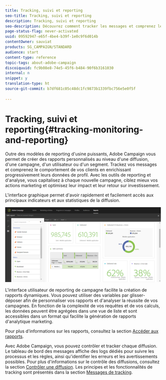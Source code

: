 ```yaml
---
title: Tracking, suivi et reporting
seo-title: Tracking, suivi et reporting
description: Tracking, suivi et reporting
seo-description: Découvrez comment tracker les messages et comprenez le comportement de vos clients en enrichissant leurs données de profil. Avec Adobe Campaign, utilisez les outils de reporting et d'analyse pour capitaliser à chaque nouvelle campagne.
page-status-flag: never-activated
uuid: 09592947-e65f-4be4-b39f-1e0c9f6d014b
contentOwner: sauviat
products: SG_CAMPAIGN/STANDARD
audience: start
content-type: reference
topic-tags: about-adobe-campaign
discoiquuid: fc9b08e8-74e5-45f6-b484-90f6b3161030
internal: n
snippet: y
translation-type: ht
source-git-commit: b7df681c05c48dc1fc9873b1339fbc756e5e0f5f

---
```



# Tracking, suivi et reporting{#tracking-monitoring-and-reporting}

Outre des modèles de reporting d'usine puissants, Adobe Campaign vous permet de créer des rapports personnalisés au niveau d'une diffusion, d'une campagne, d'un utilisateur ou d'un segment. Trackez vos messages et comprenez le comportement de vos clients en enrichissant progressivement leurs données de profil. Avec les outils de reporting et d'analyse, vous capitalisez à chaque nouvelle campagne, ciblez mieux vos actions marketing et optimisez leur impact et leur retour sur investissement.

L'interface graphique permet d'avoir rapidement et facilement accès aux principaux indicateurs et aux statistiques de la diffusion.

![](assets/dynamic_report_intro.png)

L'interface utilisateur de reporting de campagne facilite la création de rapports dynamiques. Vous pouvez utiliser des variables par glisser-déposer afin de personnaliser vos rapports et d'analyser la réussite de vos campagnes. En fonction de la complexité de vos requêtes et de vos calculs, les données peuvent être agrégées dans une vue de liste et sont accessibles dans un format qui facilite la génération de rapports d'analytique marketing.

Pour plus d'informations sur les rapports, consultez la section [Accéder aux rapports](../../reporting/using/about-dynamic-reports.md).

Avec Adobe Campaign, vous pouvez contrôler et tracker chaque diffusion. Le tableau de bord des messages affiche des logs dédiés pour suivre les processus et les règles, ainsi qu'identifier les erreurs et les avertissements possibles. Pour plus d'informations sur le contrôle des diffusions, consultez la section [Contrôler une diffusion](../../sending/using/monitoring-a-delivery.md). Les principes et les fonctionnalités de tracking sont présentés dans la section [Messages de tracking](../../sending/using/tracking-messages.md).
